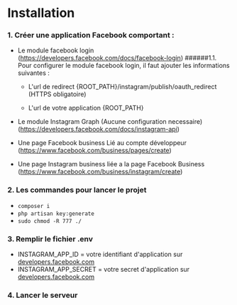 # Installation


### 1. Créer une application Facebook comportant :
- Le module facebook login (https://developers.facebook.com/docs/facebook-login) 
    ######1.1. Pour configurer le module facebook login, il faut ajouter les informations suivantes :
    - L'url de redirect {ROOT_PATH}/instagram/publish/oauth_redirect (HTTPS obligatoire)
  
    - L'url de votre application {ROOT_PATH}
    
- Le module Instagram Graph (Aucune configuration necessaire) (https://developers.facebook.com/docs/instagram-api)

- Une page Facebook business Lié au compte développeur (https://www.facebook.com/business/pages/create)

- Une page Instagram business liée a la page Facebook Business (https://www.facebook.com/business/instagram/create)

### 2. Les commandes pour lancer le projet
- `composer i`
- `php artisan key:generate`
- `sudo chmod -R 777 ./`

### 3. Remplir le fichier .env

- INSTAGRAM_APP_ID = votre identifiant d'application sur [developers.facebook.com](developers.facebook.com)
- INSTAGRAM_APP_SECRET = votre secret d'application sur [developers.facebook.com](developers.facebook.com)

### 4. Lancer le serveur
